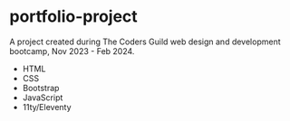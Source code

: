 # portfolio-project

A project created during The Coders Guild web design and development bootcamp, Nov 2023 - Feb 2024. 

- HTML
- CSS
- Bootstrap
- JavaScript
- 11ty/Eleventy
